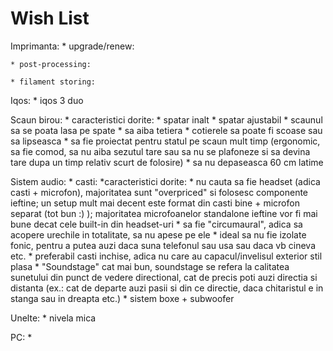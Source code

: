 # Wish List

Imprimanta:
	* upgrade/renew:
		
	* post-processing:
		
	* filament storing:
		

Iqos: 
	* iqos 3 duo

Scaun birou: 
	* caracteristici dorite:
		* spatar inalt
		* spatar ajustabil
		* scaunul sa se poata lasa pe spate
		* sa aiba tetiera
		* cotierele sa poate fi scoase sau sa lipseasca
		* sa fie proiectat pentru statul pe scaun mult timp (ergonomic, sa fie comod, sa nu aiba sezutul tare sau sa nu se plafoneze si sa devina tare dupa un timp relativ scurt de folosire)
		* sa nu depaseasca 60 cm latime

Sistem audio:
	* casti:
		*caracteristici dorite:
			* nu cauta sa fie headset (adica casti + microfon), majoritatea sunt "overpriced" si folosesc componente ieftine; un setup mult mai decent este format din casti bine + microfon separat (tot bun :) ); majoritatea microfoanelor standalone ieftine vor fi mai bune decat cele built-in din headset-uri
			* sa fie "circumaural", adica sa acopere urechile in totalitate, sa nu apese pe ele
			* ideal sa nu fie izolate fonic, pentru a putea auzi daca suna telefonul sau usa sau daca vb cineva etc.
			* preferabil casti inchise, adica nu care au capacul/invelisul exterior stil plasa
			* "Soundstage" cat mai bun, soundstage se refera la calitatea sunetului din punct de vedere directional, cat de precis poti auzi directia si distanta (ex.: cat de departe auzi pasii si din ce directie, daca chitaristul e in stanga sau in dreapta etc.)
	* sistem boxe + subwoofer

Unelte:
	* nivela mica

PC:
	* 


